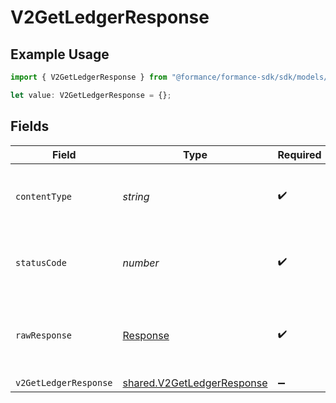 # V2GetLedgerResponse

## Example Usage

```typescript
import { V2GetLedgerResponse } from "@formance/formance-sdk/sdk/models/operations";

let value: V2GetLedgerResponse = {};
```

## Fields

| Field                                                                           | Type                                                                            | Required                                                                        | Description                                                                     |
| ------------------------------------------------------------------------------- | ------------------------------------------------------------------------------- | ------------------------------------------------------------------------------- | ------------------------------------------------------------------------------- |
| `contentType`                                                                   | *string*                                                                        | :heavy_check_mark:                                                              | HTTP response content type for this operation                                   |
| `statusCode`                                                                    | *number*                                                                        | :heavy_check_mark:                                                              | HTTP response status code for this operation                                    |
| `rawResponse`                                                                   | [Response](https://developer.mozilla.org/en-US/docs/Web/API/Response)           | :heavy_check_mark:                                                              | Raw HTTP response; suitable for custom response parsing                         |
| `v2GetLedgerResponse`                                                           | [shared.V2GetLedgerResponse](../../../sdk/models/shared/v2getledgerresponse.md) | :heavy_minus_sign:                                                              | OK                                                                              |